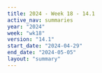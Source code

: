 ```yaml
---
title: 2024 - Week 18 - 14.1
active_nav: summaries
year: "2024"
week: "wk18"
version: "14.1"
start_date: "2024-04-29"
end_date: "2024-05-05"
layout: "summary"
---
```


